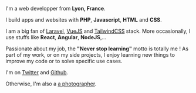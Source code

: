 ---
---
I'm a web developper from **Lyon, France**.

I build apps and websites with **PHP**, **Javascript**, **HTML** and **CSS**.

I am a big fan of <a href="https://laravel.com/" target="_blank" rel="noopener">Laravel</a>, <a href="https://vuejs.org/" target="_blank" rel="noopener">VueJS</a> and <a href="https://tailwindcss.com" target="_blank" rel="noopener">TailwindCSS</a> stack. More occasionally, I use stuffs like **React**, **Angular**, **NodeJS**,...

Passionate about my job, the **"Never stop learning"** motto is totally me ! As part of my work, or on my side projects, I enjoy learning new things to improve my code or to solve specific use cases.

I'm on <a href="https://twitter.com/alexjoffroy" target="_blank" rel="noopener">Twitter</a> and <a href="https://github.com/alexjoffroy" target="_blank" rel="noopener">Github</a>.

Otherwise, I'm also a <a href="https://alexandrejoffroy.fr" target="_blank" rel="noopener">a photographer</a>.